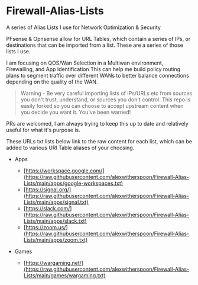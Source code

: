# Firewall-Alias-Lists
A series of Alias Lists I use for Network Optimization &amp; Security

PFsense & Opnsense allow for URL Tables, which contain a series of IPs, or destinations that can be imported from a list. These are a series of those lists I use. 

I am focusing on QOS/Wan Selection in a Multiwan environment, Firewalling, and App Identification This can help me build policy routing plans to segment traffic over different WANs to better balance connections depending on the quality of the WAN.

> Warning - Be very careful importing lists of IPs/URLs etc from sources you don't trust, understand, or sources you don't control. This repo is easily forked so you can choose to accept upstream content when you decide you want it. You've been warned!

PRs are welcomed, I am always trying to keep this up to date and relatively useful for what it's purpose is. 

These URLs txt lists below link to the raw content for each list, which can be added to various URl Table aliases of your choosing.

- Apps
  - [https://workspace.google.com/](https://raw.githubusercontent.com/alexwitherspoon/Firewall-Alias-Lists/main/apps/google-workspaces.txt)
  - [https://signal.org/](https://raw.githubusercontent.com/alexwitherspoon/Firewall-Alias-Lists/main/apps/signal.txt)
  - [https://slack.com/](https://raw.githubusercontent.com/alexwitherspoon/Firewall-Alias-Lists/main/apps/slack.txt)
  - [https://zoom.us/](https://raw.githubusercontent.com/alexwitherspoon/Firewall-Alias-Lists/main/apps/zoom.txt)

- Games
  - [https://wargaming.net/](https://raw.githubusercontent.com/alexwitherspoon/Firewall-Alias-Lists/main/games/wargaming.txt)